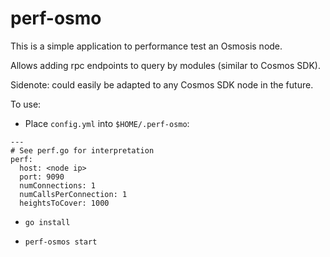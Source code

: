 # perf-osmo

This is a simple application to performance test an Osmosis node.

Allows adding rpc endpoints to query by modules (similar to Cosmos SDK).

Sidenote: could easily be adapted to any Cosmos SDK node in the future.

To use:

- Place `config.yml` into `$HOME/.perf-osmo`:
```
---
# See perf.go for interpretation
perf:
  host: <node ip>
  port: 9090
  numConnections: 1
  numCallsPerConnection: 1
  heightsToCover: 1000

```

- `go install`

- `perf-osmos start`
